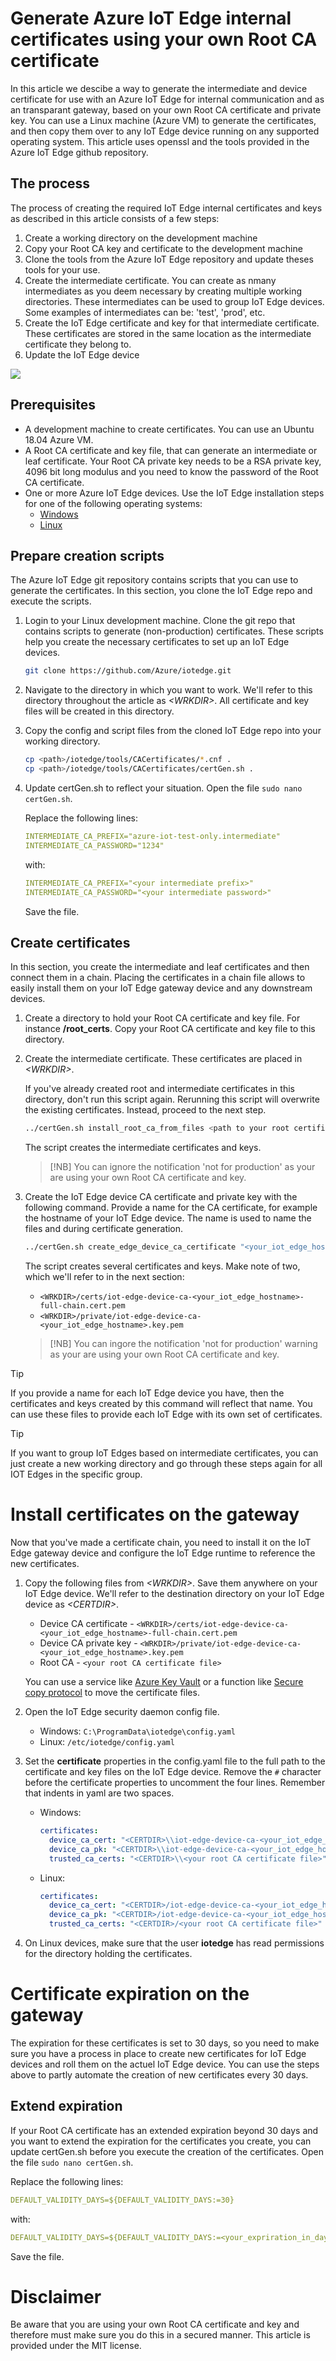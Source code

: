 # Generate Azure IoT Edge internal certificates using your own Root CA certificate

In this article we descibe a way to generate the intermediate and device certificate for use with an Azure IoT Edge for internal communication and as an transparant gateway, based on your own Root CA certificate and private key. You can use a Linux machine (Azure VM) to generate the certificates, and then copy them over to any IoT Edge device running on any supported operating system. This article uses openssl and the tools provided in the Azure IoT Edge github repository.

## The process

The process of creating the required IoT Edge internal certificates and keys as described in this article consists of a few steps:
1. Create a working directory on the development machine
2. Copy your Root CA key and certificate to the development machine
3. Clone the tools from the Azure IoT Edge repository and update theses tools for your use.
4. Create the intermediate certificate. You can create as nmany intermediates as you deem necessary by creating multiple working directories. These intermediates can be used to group IoT Edge devices. Some examples of intermediates can be: 'test', 'prod', etc.
2. Create the IoT Edge certificate and key for that intermediate certificate. These certificates are stored in the same location as the intermediate certificate they belong to.
3. Update the IoT Edge device

<p style="align:center">
<img src="images/Process.png">
</p>

## Prerequisites

* A development machine to create certificates. You can use an Ubuntu 18.04 Azure VM.
* A Root CA certificate and key file, that can generate an intermediate or leaf certificate. Your Root CA private key needs to be a RSA private key, 4096 bit long modulus and you need to know the password of the Root CA certificate.
* One or more Azure IoT Edge devices. Use the IoT Edge installation steps for one of the following operating systems:
  * [Windows](how-to-install-iot-edge-windows.md)
  * [Linux](how-to-install-iot-edge-linux.md)

## Prepare creation scripts

The Azure IoT Edge git repository contains scripts that you can use to generate the certificates. In this section, you clone the IoT Edge repo and execute the scripts. 

1. Login to your Linux development machine. Clone the git repo that contains scripts to generate (non-production) certificates. These scripts help you create the necessary certificates to set up an IoT Edge devices. 

   ```bash
   git clone https://github.com/Azure/iotedge.git
   ```

2. Navigate to the directory in which you want to work. We'll refer to this directory throughout the article as *\<WRKDIR>*. All certificate and key files will be created in this directory.
  
3. Copy the config and script files from the cloned IoT Edge repo into your working directory.

   ```bash
   cp <path>/iotedge/tools/CACertificates/*.cnf .
   cp <path>/iotedge/tools/CACertificates/certGen.sh .
   ```

4. Update certGen.sh to reflect your situation. Open the file `sudo nano certGen.sh`.

   Replace the following lines:
   ```yaml
   INTERMEDIATE_CA_PREFIX="azure-iot-test-only.intermediate"
   INTERMEDIATE_CA_PASSWORD="1234"
   ```

   with:
   ```yaml
   INTERMEDIATE_CA_PREFIX="<your intermediate prefix>"
   INTERMEDIATE_CA_PASSWORD="<your intermediate password>"
   ```

   Save the file.

## Create certificates

In this section, you create the intermediate and leaf certificates and then connect them in a chain. Placing the certificates in a chain file allows to easily install them on your IoT Edge gateway device and any downstream devices.

1. Create a directory to hold your Root CA certificate and key file. For instance **/root_certs**. Copy your Root CA certificate and key file to this directory.

2. Create the intermediate certificate. These certificates are placed in *\<WRKDIR>*.

   If you've already created root and intermediate certificates in this directory, don't run this script again. Rerunning this script will overwrite the existing certificates. Instead, proceed to the next step. 

   ```bash
   ../certGen.sh install_root_ca_from_files <path to your root certificate> <path to your root private key> <your private key password>
   ```

   The script creates the intermediate certificates and keys.

   > [!NB]
   > You can ignore the notification 'not for production' as your are using your own Root CA certificate and key.
   
3. Create the IoT Edge device CA certificate and private key with the following command. Provide a name for the CA certificate, for example the hostname of your IoT Edge device. The name is used to name the files and during certificate generation. 

   ```bash
   ../certGen.sh create_edge_device_ca_certificate "<your_iot_edge_hostname>"
   ```

   The script creates several certificates and keys. Make note of two, which we'll refer to in the next section: 
   * `<WRKDIR>/certs/iot-edge-device-ca-<your_iot_edge_hostname>-full-chain.cert.pem`
   * `<WRKDIR>/private/iot-edge-device-ca-<your_iot_edge_hostname>.key.pem`

   > [!NB]
   > You can ingore the notification 'not for production' warning as your are using your own Root CA certificate and key.

>[!TIP]
>If you provide a name for each IoT Edge device you have, then the certificates and keys created by this command will reflect that name. You can use these files to provide each IoT Edge with its own set of certificates.

>[!TIP]
>If you want to group IoT Edges based on intermediate certificates, you can just create a new working directory and go through these steps again for all IOT Edges in the specific group.

# Install certificates on the gateway

Now that you've made a certificate chain, you need to install it on the IoT Edge gateway device and configure the IoT Edge runtime to reference the new certificates. 

1. Copy the following files from *\<WRKDIR>*. Save them anywhere on your IoT Edge device. We'll refer to the destination directory on your IoT Edge device as *\<CERTDIR>*. 

   * Device CA certificate -  `<WRKDIR>/certs/iot-edge-device-ca-<your_iot_edge_hostname>-full-chain.cert.pem`
   * Device CA private key - `<WRKDIR>/private/iot-edge-device-ca-<your_iot_edge_hostname>.key.pem`
   * Root CA - `<your root CA certificate file>`

   You can use a service like [Azure Key Vault](https://docs.microsoft.com/azure/key-vault) or a function like [Secure copy protocol](https://www.ssh.com/ssh/scp/) to move the certificate files.

2. Open the IoT Edge security daemon config file. 

   * Windows: `C:\ProgramData\iotedge\config.yaml`
   * Linux: `/etc/iotedge/config.yaml`

3. Set the **certificate** properties in the config.yaml file to the full path to the certificate and key files on the IoT Edge device. Remove the `#` character before the certificate properties to uncomment the four lines. Remember that indents in yaml are two spaces.

   * Windows:

      ```yaml
      certificates:
        device_ca_cert: "<CERTDIR>\\iot-edge-device-ca-<your_iot_edge_hostname>-full-chain.cert.pem"
        device_ca_pk: "<CERTDIR>\\iot-edge-device-ca-<your_iot_edge_hostname>.key.pem"
        trusted_ca_certs: "<CERTDIR>\\<your root CA certificate file>"
      ```
   
   * Linux: 
      ```yaml
      certificates:
        device_ca_cert: "<CERTDIR>/iot-edge-device-ca-<your_iot_edge_hostname>-full-chain.cert.pem"
        device_ca_pk: "<CERTDIR>/iot-edge-device-ca-<your_iot_edge_hostname>.key.pem"
        trusted_ca_certs: "<CERTDIR>/<your root CA certificate file>"
      ```

4. On Linux devices, make sure that the user **iotedge** has read permissions for the directory holding the certificates. 

# Certificate expiration on the gateway
The expiration for these certificates is set to 30 days, so you need to make sure you have a process in place to create new certificates for IoT Edge devices and roll them on the actuel IoT Edge device. You can use the steps above to partly automate the creation of new certificates every 30 days.

## Extend expiration
If your Root CA certificate has an extended expiration beyond 30 days and you want to extend the expiration for the certificates you create, you can update certGen.sh before you execute the creation of the certificates. Open the file `sudo nano certGen.sh`.

   Replace the following lines:
   ```yaml
   DEFAULT_VALIDITY_DAYS=${DEFAULT_VALIDITY_DAYS:=30}
   ```

   with:
   ```yaml
   DEFAULT_VALIDITY_DAYS=${DEFAULT_VALIDITY_DAYS:=<your_expriration_in_days>}
   ```

   Save the file.

# Disclaimer

Be aware that you are using your own Root CA certificate and key and therefore must make sure you do this in a secured manner. This article is provided under the MIT license.